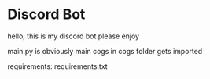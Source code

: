 # Discord Bot

hello, this is my discord bot
please enjoy

main.py is obviously main
cogs in cogs folder gets imported

requirements:
requirements.txt
